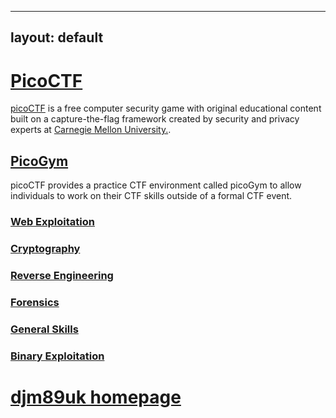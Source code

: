 
---
layout: default
---

# [PicoCTF](./picoctf.md)

[picoCTF](https://picoctf.org/) is a free computer security game with original educational content built on a capture-the-flag framework created by security and privacy experts at [Carnegie Mellon University.](https://cmu.edu/).

## [PicoGym](./picogym.md)

picoCTF provides a practice CTF environment called picoGym to allow individuals to work on their CTF skills outside of a formal CTF event.

### [Web Exploitation](./picogym_we.md)
### [Cryptography](./picogym_c.md)
### [Reverse Engineering](./picogym_re.md)
### [Forensics](./picogym_f.md)
### [General Skills](./picogym_gs.md)
### [Binary Exploitation](./picogym_be.md)

# [djm89uk homepage](./index.md)
